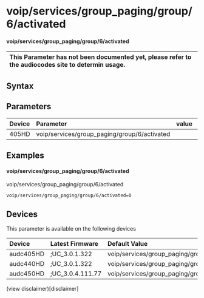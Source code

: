 ﻿---
description: voip/services/group_paging/group/6/activated
search: false
---

# voip/services/group_paging/group/6/activated

#### voip/services/group_paging/group/6/activated


| This Parameter has not been documented yet, please refer to the audiocodes site to determin usage.  | 
| :--- |

## Syntax

## Parameters
|Device|Parameter|value|Description|
|:---|:---|:---|:---|
| 405HD | voip/services/group_paging/group/6/activated |  |  |

## Examples
#### voip/services/group_paging/group/6/activated

voip/services/group_paging/group/6/activated

```
voip/services/group_paging/group/6/activated=0
```

## Devices
This parameter is available on the following devices

| Device | Latest Firmware | Default Value |
|:---|:---|:---|
| audc405HD | ;UC_3.0.1.322 | voip/services/group_paging/group/6/activated=0 
| audc440HD | ;UC_3.0.1.322 | voip/services/group_paging/group/6/activated=0 
| audc450HD | ;UC_3.0.4.111.77 | voip/services/group_paging/group/6/activated=0 

(view disclaimer)[disclaimer]
